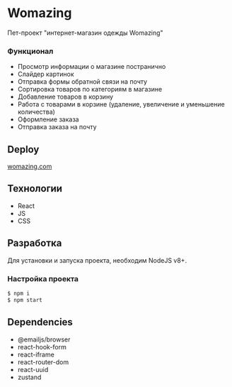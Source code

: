 # Womazing
Пет-проект "интернет-магазин одежды Womazing"

### Функционал
- Просмотр информации о магазине постранично
- Слайдер картинок
- Отправка формы обратной связи на почту
- Сортировка товаров по категориям в магазине
- Добавление товаров в корзину
- Работа с товарами в корзине (удаление, увеличение и уменьшение количества)
- Оформление заказа
- Отправка заказа на почту



## Deploy
<a href="https://womazing-cra.vercel.app/" target="_blank">womazing.com</a>

## Технологии
- React
- JS
- CSS

## Разработка
Для установки и запуска проекта, необходим NodeJS v8+.

### Настройка проекта
```sh
$ npm i
$ npm start
```
## Dependencies
- @emailjs/browser
- react-hook-form
- react-iframe
- react-router-dom
- react-uuid
- zustand
